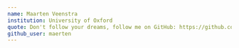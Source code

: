 ```yaml
---
name: Maarten Veenstra
institution: University of Oxford
quote: Don't follow your dreams, follow me on GitHub: https://github.com/maerten
github_user: maerten
---
```

